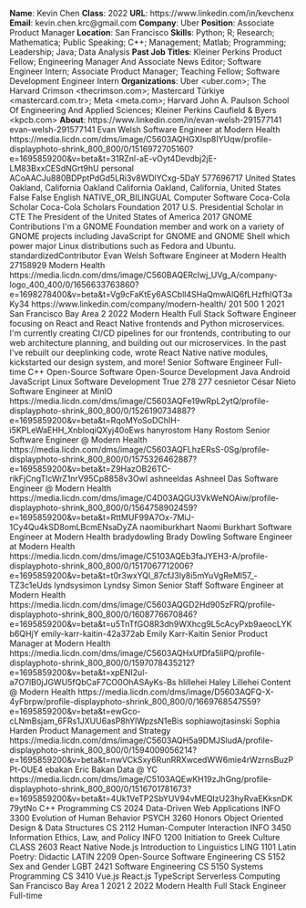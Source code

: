 **Name**: Kevin Chen
**Class**: 2022
**URL**: https://www\.linkedin\.com/in/kevchenx
**Email**: kevin\.chen\.krc@gmail\.com
**Company**: Uber
**Position**: Associate Product Manager
**Location**: San Francisco
**Skills**: Python; R; Research; Mathematica; Public Speaking; C\+\+; Management; Matlab; Programming; Leadership; Java; Data Analysis
**Past Job Titles**: Kleiner Perkins Product Fellow; Engineering Manager And Associate News Editor; Software Engineer Intern; Associate Product Manager; Teaching Fellow; Software Development Engineer Intern
**Organizations**: Uber <uber\.com>; The Harvard Crimson <thecrimson\.com>; Mastercard Türkiye <mastercard\.com\.tr>; Meta <meta\.com>; Harvard John A\. Paulson School Of Engineering And Applied Sciences; Kleiner Perkins Caufield & Byers <kpcb\.com>
**About**: https://www\.linkedin\.com/in/evan\-welsh\-291577141 evan\-welsh\-291577141 Evan Welsh Software Engineer at Modern Health https://media\.licdn\.com/dms/image/C5603AQHGXIsp8IYUqw/profile\-displayphoto\-shrink\_800\_800/0/1516972705160?e=1695859200&v=beta&t=31RZnl\-aE\-vOyt4Devdbj2jE\-LM83BxxCESdNGrt9hU personal ACoAACJu880BDPptPdGd5LRi3v8WDlYCxg\-5DaY 577696717 United States Oakland, California Oakland California Oakland, California, United States False False English NATIVE\_OR\_BILINGUAL Computer Software Coca\-Cola Scholar Coca\-Cola Scholars Foundation 2017 U\.S\. Presidential Scholar in CTE The President of the United States of America 2017 GNOME Contributions I'm a GNOME Foundation member and work on a variety of GNOME projects including JavaScript for GNOME and GNOME Shell which power major Linux distributions such as Fedora and Ubuntu\. standardizedContributor Evan Welsh Software Engineer at Modern Health 27158929 Modern Health https://media\.licdn\.com/dms/image/C560BAQERclwj\_UVg\_A/company\-logo\_400\_400/0/1656633763860?e=1698278400&v=beta&t=Vg9cFaKtEy6ASCbll4SHaQmwAlQ6fLHzfhIQT3aKy34 https://www\.linkedin\.com/company/modern\-health/ 201 500 1 2021 San Francisco Bay Area 2 2022 Modern Health Full Stack Software Engineer focusing on React and React Native frontends and Python microservices\.  I'm currently creating CI/CD pipelines for our frontends, contributing to our web architecture planning, and building out our microservices\. In the past I've rebuilt our deeplinking code, wrote React Native native modules, kickstarted our design system, and more\! Senior Software Engineer Full\-time C\+\+ Open\-Source Software Open\-Source Development Java Android JavaScript Linux Software Development True 278 277 cesnietor César Nieto Software Engineer at MinIO https://media\.licdn\.com/dms/image/C5603AQFe19wRpL2ytQ/profile\-displayphoto\-shrink\_800\_800/0/1526190734887?e=1695859200&v=beta&t=RqoMYoSoDChIH\-i5KPLeWaEHH\_XnbIoqiQXyj40oEws hanyrostom Hany Rostom Senior Software Engineer @ Modern Health https://media\.licdn\.com/dms/image/C5603AQFLhzERsS\-0Sg/profile\-displayphoto\-shrink\_800\_800/0/1575326462887?e=1695859200&v=beta&t=Z9HazOB26TC\-rikFjCngTlcWrZ1nrV95Cp8858v3OwI ashneeldas Ashneel Das Software Engineer @ Modern Health https://media\.licdn\.com/dms/image/C4D03AQGU3VkWeNOAiw/profile\-displayphoto\-shrink\_800\_800/0/1564758902459?e=1695859200&v=beta&t=RttMUF99A7Ox\-7MiJ\-1Cy4Qu4kSD8omLBcmENsaDyZA naomiburkhart Naomi Burkhart Software Engineer at Modern Health bradydowling Brady Dowling Software Engineer at Modern Health https://media\.licdn\.com/dms/image/C5103AQEb3faJYEH3\-A/profile\-displayphoto\-shrink\_800\_800/0/1517067712006?e=1695859200&v=beta&t=t0r3wxYQl\_87cfJ3ly8i5mYuVgReMl57\_\-TZ3c1eUds lyndsysimon Lyndsy Simon Senior Staff Software Engineer at Modern Health https://media\.licdn\.com/dms/image/C5603AQGD2Hd905zFRQ/profile\-displayphoto\-shrink\_800\_800/0/1608776670846?e=1695859200&v=beta&t=u5TnTfGO8R3dh9WXhcg9L5cAcyPxb9aeocLYKb6QHjY emily\-karr\-kaitin\-42a372ab Emily Karr\-Kaitin Senior Product Manager at Modern Health https://media\.licdn\.com/dms/image/C5603AQHxUfDfa5liPQ/profile\-displayphoto\-shrink\_800\_800/0/1597078435212?e=1695859200&v=beta&t=xpENI2ul\-a7O7lB0jJGWU5fQbCaF7CO0OhASAyKs\-Bs hlillehei Haley Lillehei Content @ Modern Health https://media\.licdn\.com/dms/image/D5603AQFQ\-X\-4yFbrpw/profile\-displayphoto\-shrink\_800\_800/0/1669768547559?e=1695859200&v=beta&t=ewGco\-cLNmBsjam\_6FRs1JXUU6asP8hYlWpzsN1eBis sophiawojtasinski Sophia Harden Product Management and Strategy https://media\.licdn\.com/dms/image/C5603AQH5a9DMJSludA/profile\-displayphoto\-shrink\_800\_800/0/1594009056214?e=1695859200&v=beta&t=nwVCkSxy6RunRRXwcedWW6mie4rWzrnsBuzPPt\-OUE4 ebakan Eric Bakan Data @ YC https://media\.licdn\.com/dms/image/C5103AQEwKH19zJhGng/profile\-displayphoto\-shrink\_800\_800/0/1516701781673?e=1695859200&v=beta&t=4Uk1VeTP2SbYUV94vMEQIzU23hyRvaEKksnDK79ytNo C\+\+ Programming CS 2024 Data\-Driven Web Applications INFO 3300 Evolution of Human Behavior PSYCH 3260 Honors Object Oriented Design & Data Structures CS 2112 Human\-Computer Interaction INFO 3450 Information Ethics, Law, and Policy INFO 1200 Initiation to Greek Culture CLASS 2603 React Native Node\.js Introduction to Linguistics LING 1101 Latin Poetry: Didactic LATIN 2209 Open\-Source Software Engineering CS 5152 Sex and Gender LGBT 2421 Software Engineering CS 5150 Systems Programming CS 3410 Vue\.js React\.js TypeScript Serverless Computing San Francisco Bay Area 1 2021 2 2022 Modern Health Full Stack Engineer Full\-time
